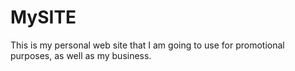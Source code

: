 # MySITE
This is my personal web site that I am going to use for promotional purposes, as well as my business.
